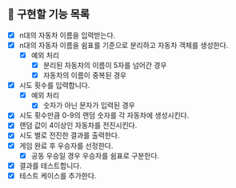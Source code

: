 ## 📝 구현할 기능 목록

- [x] n대의 자동차 이름을 입력받는다.
- [x] n대의 자동자 이름을 쉼표를 기준으로 분리하고 자동차 객체를 생성한다.
  - [x] 예외 처리
    - [x] 분리된 자동차의 이름이 5자를 넘어간 경우
    - [x] 자동차의 이름이 중복된 경우
- [x] 시도 횟수를 입력합니다.
  - [x] 예외 처리
    - [x] 숫자가 아닌 문자가 입력된 경우
- [x] 시도 횟수만큼 0-9의 랜덤 숫자를 각 자동차에 생성시킨다.
- [x] 랜덤 값이 4이상인 자동차를 전진시킨다.
- [x] 시도 별로 전진한 결과를 출력한다.
- [x] 게임 완료 후 우승자를 선정한다.
  - [x] 공동 우승일 경우 우승자를 쉼표로 구분한다.
- [x] 결과를 테스트합니다.
- [x] 테스트 케이스를 추가한다.
